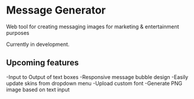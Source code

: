 # Message Generator
Web tool for creating messaging images for marketing  &amp; entertainment purposes

Currently in development. 

## Upcoming features
-Input to Output of text boxes 
-Responsive message bubble design
-Easily update skins from dropdown menu
-Upload custom font
-Generate PNG image based on text input
